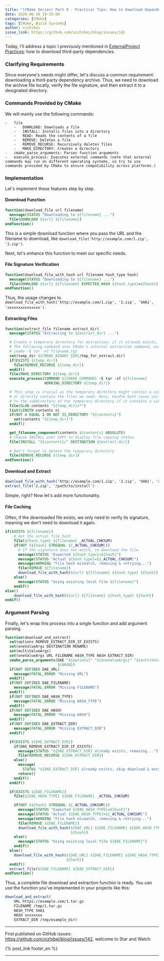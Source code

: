 ```yaml
---
title: "(CMake Series) Part 9 - Practical Tips: How to Download Dependencies"
date: 2020-06-30 19:35:08
categories: [CMake]
tags: [CMake, Build Systems]
author: xizhibei
issue_link: https://github.com/xizhibei/blog/issues/142
---
```

<!-- en_title: cmake-9-implement-download-extract-file -->

Today, I'll address a topic I previously mentioned in [ExternalProject Practices](/en/2020/03/23/cmake-3-external-project-practise/): how to download third-party dependencies.

### Clarifying Requirements

Since everyone's needs might differ, let's discuss a common requirement: downloading a third-party dependency archive. Thus, we need to download the archive file locally, verify the file signature, and then extract it to a designated directory.

### Commands Provided by CMake

We will mainly use the following commands:

```
-   file
    -   DOWNLOAD: Downloads a file
    -   INSTALL: Installs files into a directory
    -   READ: Reads the contents of a file
    -   REMOVE: Deletes a file
    -   REMOVE_RECURSE: Recursively deletes files
    -   MAKE_DIRECTORY: Creates a directory
-   cmake_parse_arguments: Parses function arguments
-   execute_process: Executes external commands (note that external commands may run on different operating systems, so try to use commands provided by CMake to ensure compatibility across platforms.)
```

### Implementation

Let's implement these features step by step.

#### Download Function

```cmake
function(download_file url filename)
  message(STATUS "Downloading to ${filename} ...")
  file(DOWNLOAD ${url} ${filename})
endfunction()
```

This is a simple download function where you pass the URL and the filename to download, like `download_file('http://example.com/1.zip', '2.zip')`.

Next, let's enhance this function to meet our specific needs.

#### File Signature Verification

```cmake
function(download_file_with_hash url filename hash_type hash)
  message(STATUS "Downloading to ${filename} ...")
  file(DOWNLOAD ${url} ${filename} EXPECTED_HASH ${hash_type}=${hash})
endfunction()
```

Thus, the usage changes to `download_file_with_hash('http://example.com/1.zip', '2.zip', 'SHA1', 'xxxxxxxxxxxxxxx')`.

#### Extracting Files

```cmake
function(extract_file filename extract_dir)
  message(STATUS "Extracting to ${extract_dir} ...")

  # Create a temporary directory for extraction; if it already exists, delete it
  # The following command uses CMake's internal extraction command, enabling cross-platform extraction:
  # cmake -E tar -xf filename.tgz
  set(temp_dir ${CMAKE_BINARY_DIR}/tmp_for_extract.dir)
  if(EXISTS ${temp_dir})
    file(REMOVE_RECURSE ${temp_dir})
  endif()
  file(MAKE_DIRECTORY ${temp_dir})
  execute_process(COMMAND ${CMAKE_COMMAND} -E tar -xf ${filename}
                  WORKING_DIRECTORY ${temp_dir})

  # This step is crucial as the temporary directory might contain a single folder with our desired content
  # or directly contain the files we need. Here, handle both cases uniformly by setting the source directory
  # to the subdirectory of the temporary directory if it contains a single folder
  file(GLOB contents "${temp_dir}/*")
  list(LENGTH contents n)
  if(NOT n EQUAL 1 OR NOT IS_DIRECTORY "${contents}")
    set(contents "${temp_dir}")
  endif()

  get_filename_component(contents ${contents} ABSOLUTE)
  # Choose INSTALL over COPY to display file copying status
  file(INSTALL "${contents}/" DESTINATION ${extract_dir})
  
  # Don't forget to delete the temporary directory
  file(REMOVE_RECURSE ${temp_dir})
endfunction()
```

#### Download and Extract

```cmake
download_file_with_hash('http://example.com/1.zip', '2.zip', 'SHA1', 'xxxxxxxxxxxxxxx')
extract_file('2.zip', '/path/to/install')
```

Simple, right? Now let's add more functionality.

#### File Caching

Often, if the downloaded file exists, we only need to verify its signature, meaning we don't need to download it again.

```cmake
if(EXISTS ${filename})
    # Get the actual file hash
    file(${hash_type} ${filename} _ACTUAL_CHKSUM)
    if(NOT (${hash} STREQUAL ${_ACTUAL_CHKSUM}))
      # If the signature does not match, re-download the file
      message(STATUS "Expected ${hash_type}=${hash}")
      message(STATUS "Actual ${hash_type}=${_ACTUAL_CHKSUM}")
      message(WARNING "File hash mismatch, removing & retrying...")
      file(REMOVE ${filename})
      download_file_with_hash(${url} ${filename} ${hash_type} ${hash})
    else()
      message(STATUS "Using existing local file ${filename}")
    endif()
else()
    download_file_with_hash(${url} ${filename} ${hash_type} ${hash})
endif()
```

### Argument Parsing

Finally, let's wrap this process into a single function and add argument parsing.

```cmake
function(download_and_extract)
  set(options REMOVE_EXTRACT_DIR_IF_EXISTS)
  set(oneValueArgs DESTINATION RENAME)
  set(multiValueArgs)
  set(oneValueArgs URL FILENAME HASH_TYPE HASH EXTRACT_DIR)
  cmake_parse_arguments(DAE "${options}" "${oneValueArgs}" "${multiValueArgs}"
                        ${ARGN})
  if(NOT DEFINED DAE_URL)
    message(FATAL_ERROR "Missing URL")
  endif()
  if(NOT DEFINED DAE_FILENAME)
    message(FATAL_ERROR "Missing FILENAME")
  endif()
  if(NOT DEFINED DAE_HASH_TYPE)
    message(FATAL_ERROR "Missing HASH_TYPE")
  endif()
  if(NOT DEFINED DAE_HASH)
    message(FATAL_ERROR "Missing HASH")
  endif()
  if(NOT DEFINED DAE_EXTRACT_DIR)
    message(FATAL_ERROR "Missing EXTRACT_DIR")
  endif()

  if(EXISTS ${DAE_EXTRACT_DIR})
    if(DAE_REMOVE_EXTRACT_DIR_IF_EXISTS)
      message(STATUS "${DAE_EXTRACT_DIR} already exists, removing...")
      file(REMOVE_RECURSE ${DAE_EXTRACT_DIR})
    else()
      message(
        STATUS "${DAE_EXTRACT_DIR} already exists, skip download & extract")
      return()
    endif()
  endif()

  if(EXISTS ${DAE_FILENAME})
    file(${DAE_HASH_TYPE} ${DAE_FILENAME} _ACTUAL_CHKSUM)

    if(NOT (${hash} STREQUAL ${_ACTUAL_CHKSUM}))
      message(STATUS "Expected ${DAE_HASH_TYPE}=${hash}")
      message(STATUS "Actual ${DAE_HASH_TYPE}=${_ACTUAL_CHKSUM}")
      message(WARNING "File hash mismatch, removing & retrying...")
      file(REMOVE ${DAE_FILENAME})
      download_file_with_hash(${DAE_URL} ${DAE_FILENAME} ${DAE_HASH_TYPE}
                              ${hash})
    else()
      message(STATUS "Using existing local file ${DAE_FILENAME}")
    endif()
  else()
    download_file_with_hash(${DAE_URL} ${DAE_FILENAME} ${DAE_HASH_TYPE}
                            ${hash})
  endif()
  extract_file(${DAE_FILENAME} ${DAE_EXTRACT_DIR})
endfunction()
```

Thus, a complete file download and extraction function is ready. You can use the function you've implemented in your projects like this:

```cmake
download_and_extract(
    URL https://example.com/1.tar.gz
    FILENAME /tmp/1.tar.gz
    HASH_TYPE SHA1
    HASH xxxxxxxx
    EXTRACT_DIR /tmp/example_dir)
```


***
First published on GitHub issues: https://github.com/xizhibei/blog/issues/142, welcome to Star and Watch

{% post_link footer_en %}
***
